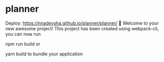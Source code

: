 # planner
Deploy: https://nnadeysha.github.io/planner/planner/
🚀 Welcome to your new awesome project!
This project has been created using webpack-cli, you can now run

npm run build
or

yarn build
to bundle your application
